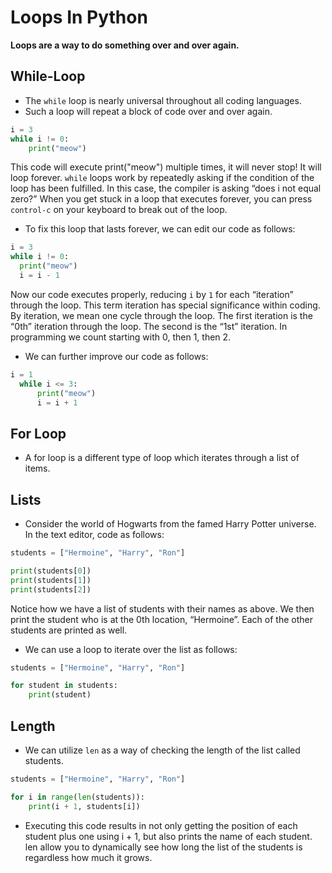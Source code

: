 # Loops In Python

<b>Loops are a way to do something over and over again.</b>

## While-Loop

- The `while` loop is nearly universal throughout all coding languages.
- Such a loop will repeat a block of code over and over again.

```Python
i = 3
while i != 0:
    print("meow")
```

This code will execute print("meow") multiple times, it will never stop! It will loop forever. `while` loops work by repeatedly asking if the condition of the loop has been fulfilled. In this case, the compiler is asking “does i not equal zero?” When you get stuck in a loop that executes forever, you can press `control-c` on your keyboard to break out of the loop.

- To fix this loop that lasts forever, we can edit our code as follows:

```Python
i = 3
while i != 0:
  print("meow")
  i = i - 1
```

Now our code executes properly, reducing `i` by `1` for each “iteration” through the loop. This term iteration has special significance within coding. By iteration, we mean one cycle through the loop. The first iteration is the “0th” iteration through the loop. The second is the “1st” iteration. In programming we count starting with 0, then 1, then 2.

- We can further improve our code as follows:

```Python
i = 1
  while i <= 3:
      print("meow")
      i = i + 1
```

## For Loop

- A for loop is a different type of loop which iterates through a list of items.

## Lists

- Consider the world of Hogwarts from the famed Harry Potter universe. In the text editor, code as follows:

```Python
students = ["Hermoine", "Harry", "Ron"]

print(students[0])
print(students[1])
print(students[2])
```

Notice how we have a list of students with their names as above. We then print the student who is at the 0th location, “Hermoine”. Each of the other students are printed as well.

- We can use a loop to iterate over the list as follows:

```Python
students = ["Hermoine", "Harry", "Ron"]

for student in students:
    print(student)
```

## Length

- We can utilize `len` as a way of checking the length of the list called students.

```Python
students = ["Hermoine", "Harry", "Ron"]

for i in range(len(students)):
    print(i + 1, students[i])
```

- Executing this code results in not only getting the position of each student plus one using i + 1, but also prints the name of each student. len allow you to dynamically see how long the list of the students is regardless how much it grows.
